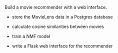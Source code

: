 Build a movie recommender with a web interface.

- store the MovieLens data in a Postgres database

- calculate cosine similarities between movies

- train a NMF model

- write a Flask web interface for the recommender
